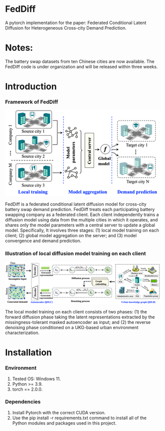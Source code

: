 # FedDiff 
A pytorch implementation for the paper: Federated Conditional Latent Diffusion for Heterogeneous Cross-city Demand Prediction.

# Notes: 
The battery swap datasets from ten Chinese cities are now available. The FedDiff code is under organization and will be released within three weeks.

# Introduction
### Framework of FedDiff
<img src="https://github.com/UAV-Delta/FedDiff/blob/main/img/FedCrossCity.jpg" width="600" />

FedDiff is a federated conditional latent diffusion model for cross-city battery swap demand prediction. FedDiff treats each participating battery swapping company as a federated client. Each client independently trains a diffusion model using data from the multiple cities in which it operates, and shares only the model parameters with a central server to update a global model.
Specifically, It involves three stages: (1) local
model training on each client; (2) global model aggregation on the
server; and (3) model convergence and demand prediction.

### Illustration of local diffusion model training on each client
<img src="https://github.com/UAV-Delta/FedDiff/blob/main/img/Framework.jpg" width="800" />

The local model training on each client consists of two phases: (1) the forward diffusion phase taking the latent representations extracted by the missingness-tolerant masked autoencoder as input; and (2) the reverse denoising phase conditioned on a UKG-based urban environment characterization.

# Installation
### Environment
1. Tested OS: Windows 11.
2. Python >= 3.9.
3. torch == 2.0.0.

### Dependencies
1. Install Pytorch with the correct CUDA version.
2. Use the pip install -r requirements.txt command to install all of the Python modules and packages used in this project.
